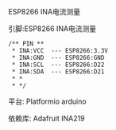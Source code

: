 ESP8266 INA电流测量

引脚:ESP8266 INA电流测量

```
/** PIN **
 * INA:VCC  --- ESP8266:3.3V
 * INA:GND  --- ESP8266:GND
 * INA:SCL  --- ESP8266:D22
 * INA:SDA  --- ESP8266:D21
 * * 
 * */
```

平台: Platformio arduino

依赖库: Adafruit INA219



